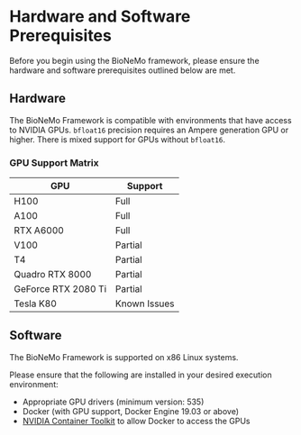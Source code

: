 # Hardware and Software Prerequisites

Before you begin using the BioNeMo framework, please ensure the hardware and software prerequisites outlined below are met.

## Hardware

The BioNeMo Framework is compatible with environments that have access to NVIDIA GPUs. `bfloat16` precision requires an Ampere generation GPU or higher. There is mixed support for GPUs without `bfloat16`.

### GPU Support Matrix

| GPU | Support |
|------|---------|
| H100 | Full |
| A100 | Full |
| RTX A6000 | Full |
| V100 | Partial |
| T4 | Partial |
| Quadro RTX 8000 | Partial |
| GeForce RTX 2080 Ti | Partial |
| Tesla K80 | Known Issues |

## Software

The BioNeMo Framework is supported on x86 Linux systems.

Please ensure that the following are installed in your desired execution environment:

* Appropriate GPU drivers (minimum version: 535)
* Docker (with GPU support, Docker Engine 19.03 or above)
* [NVIDIA Container Toolkit](https://docs.nvidia.com/datacenter/cloud-native/container-toolkit/latest/install-guide.html) to allow Docker to access the GPUs

